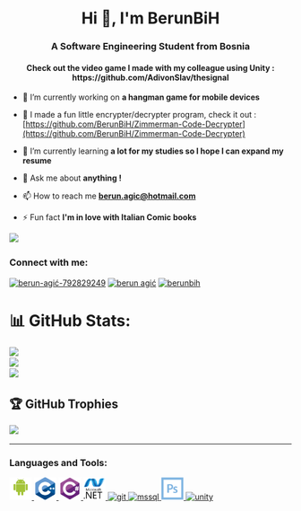 <h1 align="center">Hi 👋, I'm BerunBiH</h1>
<h3 align="center">A Software Engineering Student from Bosnia</h3>
<h4 align="center">Check out the video game I made with my colleague using Unity : https://github.com/AdivonSlav/thesignal </h3>

- 🔭 I’m currently working on **a hangman game for mobile devices**

- 🔭 I made a fun little encrypter/decrypter program, check it out : [https://github.com/BerunBiH/Zimmerman-Code-Decrypter](https://github.com/BerunBiH/Zimmerman-Code-Decrypter)

- 🌱 I’m currently learning **a lot for my studies so I hope I can expand my resume**

- 💬 Ask me about **anything !**

- 📫 How to reach me **berun.agic@hotmail.com**

- ⚡ Fun fact **I'm in love with Italian Comic books**

[![](https://visitcount.itsvg.in/api?id=BerunBiH&icon=1&color=0)](https://visitcount.itsvg.in)

<h3 align="left">Connect with me:</h3>
<p align="left">
<a href="https://linkedin.com/in/berun-agić-792829249" target="blank"><img align="center" src="https://raw.githubusercontent.com/rahuldkjain/github-profile-readme-generator/master/src/images/icons/Social/linked-in-alt.svg" alt="berun-agić-792829249" height="30" width="40" /></a>
<a href="https://fb.com/berun.agic.1" target="blank"><img align="center" src="https://raw.githubusercontent.com/rahuldkjain/github-profile-readme-generator/master/src/images/icons/Social/facebook.svg" alt="berun agić" height="30" width="40" /></a>
<a href="https://instagram.com/berunbih" target="blank"><img align="center" src="https://raw.githubusercontent.com/rahuldkjain/github-profile-readme-generator/master/src/images/icons/Social/instagram.svg" alt="berunbih" height="30" width="40" /></a>
</p>

# 📊 GitHub Stats:
![](https://github-readme-stats.vercel.app/api?username=BerunBiH&theme=dark&hide_border=false&include_all_commits=true&count_private=true)<br/>
![](https://github-readme-streak-stats.herokuapp.com/?user=BerunBiH&theme=dark&hide_border=false)<br/>
![](https://github-readme-stats.vercel.app/api/top-langs/?username=BerunBiH&theme=dark&hide_border=false&include_all_commits=true&count_private=true&layout=compact)

## 🏆 GitHub Trophies
![](https://github-profile-trophy.vercel.app/?username=BerunBiH&theme=apprentice&no-frame=true&no-bg=false&margin-w=4)

---
<h3 align="left">Languages and Tools:</h3>
<p align="left"> <a href="https://developer.android.com" target="_blank" rel="noreferrer"> <img src="https://raw.githubusercontent.com/devicons/devicon/master/icons/android/android-original-wordmark.svg" alt="android" width="40" height="40"/> </a> <a href="https://www.w3schools.com/cpp/" target="_blank" rel="noreferrer"> <img src="https://raw.githubusercontent.com/devicons/devicon/master/icons/cplusplus/cplusplus-original.svg" alt="cplusplus" width="40" height="40"/> </a> <a href="https://www.w3schools.com/cs/" target="_blank" rel="noreferrer"> <img src="https://raw.githubusercontent.com/devicons/devicon/master/icons/csharp/csharp-original.svg" alt="csharp" width="40" height="40"/> </a> <a href="https://dotnet.microsoft.com/" target="_blank" rel="noreferrer"> <img src="https://raw.githubusercontent.com/devicons/devicon/master/icons/dot-net/dot-net-original-wordmark.svg" alt="dotnet" width="40" height="40"/> </a> <a href="https://git-scm.com/" target="_blank" rel="noreferrer"> <img src="https://www.vectorlogo.zone/logos/git-scm/git-scm-icon.svg" alt="git" width="40" height="40"/> </a> <a href="https://www.microsoft.com/en-us/sql-server" target="_blank" rel="noreferrer"> <img src="https://www.svgrepo.com/show/303229/microsoft-sql-server-logo.svg" alt="mssql" width="40" height="40"/> </a> <a href="https://www.photoshop.com/en" target="_blank" rel="noreferrer"> <img src="https://raw.githubusercontent.com/devicons/devicon/master/icons/photoshop/photoshop-line.svg" alt="photoshop" width="40" height="40"/> </a> <a href="https://unity.com/" target="_blank" rel="noreferrer"> <img src="https://www.vectorlogo.zone/logos/unity3d/unity3d-icon.svg" alt="unity" width="40" height="40"/> </a> </p>

